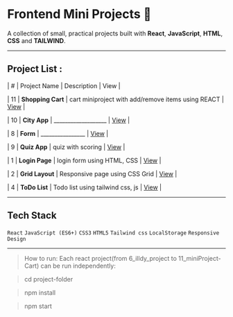 # Frontend Mini Projects 🚀
A collection of small, practical projects built with **React**, **JavaScript**, **HTML**, **CSS**  and **TAILWIND**.

---

## Project List :
| # | Project Name | Description | View |

| 11 | **Shopping Cart** | cart miniproject with add/remove items using REACT | [View](11_miniProject-Cart/cart-app) |

| 10 | **City App** | ___________________ | [View](10_miniProject-city/city-app) |

| 8 | **Form** | ________________ | [View](8_miniProject-form/form-app) |

| 9 | **Quiz App** | quiz with scoring | [View](9_miniProject-quiz/question-app) |

| 1 | **Login Page** | login form using HTML, CSS | [View](1_login-page) |

| 2 | **Grid Layout** | Responsive page using CSS Grid | [View](2_page-with-grid) |

| 4 | **ToDo List** | Todo list using tailwind css, js | [View](4_ToDo-List) |


---

## Tech Stack
`React` `JavaScript (ES6+)` `CSS3` `HTML5` `Tailwind css` `LocalStorage` `Responsive Design`

---

> How to run:
> Each react project(from 6_illdy_project to 11_miniProject-Cart) can be run independently:

> cd project-folder

> npm install

> npm start
